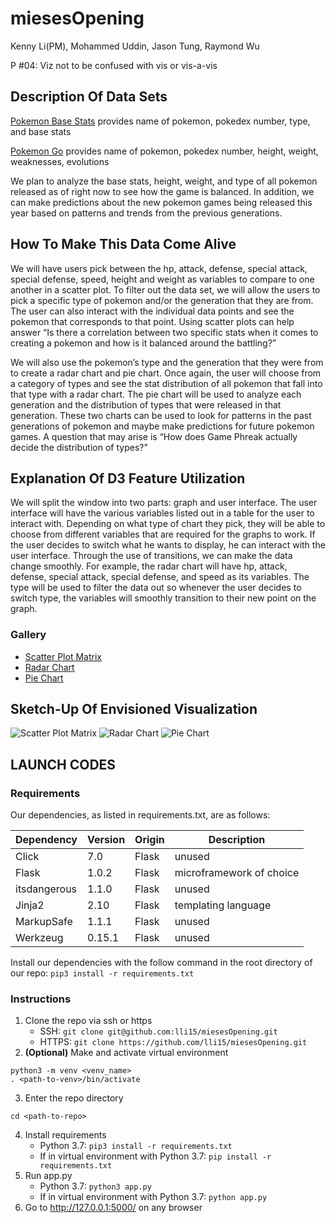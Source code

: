 # miesesOpening
Kenny Li(PM), Mohammed Uddin, Jason Tung, Raymond Wu

P #04: Viz not to be confused with vis or vis-a-vis

## Description Of Data Sets
[Pokemon Base Stats](https://github.com/fanzeyi/pokemon.json/blob/master/pokedex.json)
provides name of pokemon, pokedex number, type, and base stats

[Pokemon Go](https://raw.githubusercontent.com/Biuni/PokemonGO-Pokedex/master/pokedex.json)
provides name of pokemon, pokedex number, height, weight, weaknesses, evolutions

We plan to analyze the base stats, height, weight, and type of all pokemon released as of right now to see how the game is balanced. In 
addition, we can make predictions about the new pokemon games being released this year based on patterns and trends from the previous 
generations.

## How To Make This Data Come Alive
We will have users pick between the hp, attack, defense, special attack, special defense, speed, height and weight as variables to compare
to one another in a scatter plot. To filter out the data set, we will allow the users to pick a specific type of pokemon and/or the
generation that they are from. The user can also interact with the individual data points and see the pokemon that corresponds to that
point. Using scatter plots can help answer “Is there a correlation between two specific stats when it comes to creating a pokemon and how
is it balanced around the battling?”

We will also use the pokemon’s type and the generation that they were from to create a radar chart and pie chart. Once again, the user
will choose from a category of types and see the stat distribution of all pokemon that fall into that type with a radar chart. The pie
chart will be used to analyze each generation and the distribution of types that were released in that generation. These two charts can be
used to look for patterns in the past generations of pokemon and maybe make predictions for future pokemon games. A question that may
arise is “How does Game Phreak actually decide the distribution of types?”

## Explanation Of D3 Feature Utilization
We will split the window into two parts: graph and user interface. The user interface will have the various variables listed out in a
table for the user to interact with. Depending on what type of chart they pick, they will be able to choose from different variables that
are required for the graphs to work. If the user decides to switch what he wants to display, he can interact with the user interface.
Through the use of transitions, we can make the data change smoothly. For example, the radar chart will have hp, attack, defense, special
attack, special defense, and speed as its variables. The type will be used to filter the data out so whenever the user decides to switch
type, the variables will smoothly transition to their new point on the graph.

### Gallery
* [Scatter Plot Matrix](https://observablehq.com/@d3/scatterplot-matrix)
* [Radar Chart](https://www.visualcinnamon.com/2013/09/making-d3-radar-chart-look-bit-better.html)
* [Pie Chart](https://observablehq.com/@d3/pie-chart)

## Sketch-Up Of Envisioned Visualization
![Scatter Plot Matrix](https://i.imgur.com/1RdvWRI.png)
![Radar Chart](https://imgur.com/1KkQvSZ.png)
![Pie Chart](https://imgur.com/VhNjhgY.png)

## LAUNCH CODES
### Requirements
Our dependencies, as listed in requirements.txt, are as follows:

| Dependency | Version | Origin | Description | 
| --- | --- | --- | --- |
| Click | 7.0 | Flask | unused |
| Flask | 1.0.2 | Flask | microframework of choice |
| itsdangerous | 1.1.0 | Flask | unused |
| Jinja2 | 2.10 | Flask | templating language |
| MarkupSafe | 1.1.1 | Flask | unused |
| Werkzeug | 0.15.1 | Flask | unused |

Install our dependencies with the follow command in the root directory of our repo:
```pip3 install -r requirements.txt```
### Instructions
1. Clone the repo via ssh or https
   - SSH: ```git clone git@github.com:lli15/miesesOpening.git```
   - HTTPS: ```git clone https://github.com/lli15/miesesOpening.git```
2. **(Optional)** Make and activate virtual environment
```
python3 -m venv <venv_name>
. <path-to-venv>/bin/activate
```
3. Enter the repo directory
```
cd <path-to-repo>
```
4. Install requirements
   - Python 3.7: ```pip3 install -r requirements.txt```
   - If in virtual environment with Python 3.7: ```pip install -r requirements.txt```
5. Run app.py
   - Python 3.7: ```python3 app.py```
   - If in virtual environment with Python 3.7: ```python app.py```
6. Go to http://127.0.0.1:5000/ on any browser
